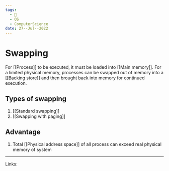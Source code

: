 ```yaml
---
tags:
  - 🌱
  - OS
  - ComputerScience 
date: 27--Jul--2022
---
```


# Swapping

For [[Process]] to be executed, it must be loaded into [[Main memory]]. For a limited physical memory, processes can be swapped out of memory into a [[Backing store]] and then brought back into memory for continued execution.

## Types of swapping

1. [[Standard swapping]]
2. [[Swapping with paging]]

## Advantage

1. Total [[Physical address space]] of all process can exceed real physical memory of system

---
Links: 
